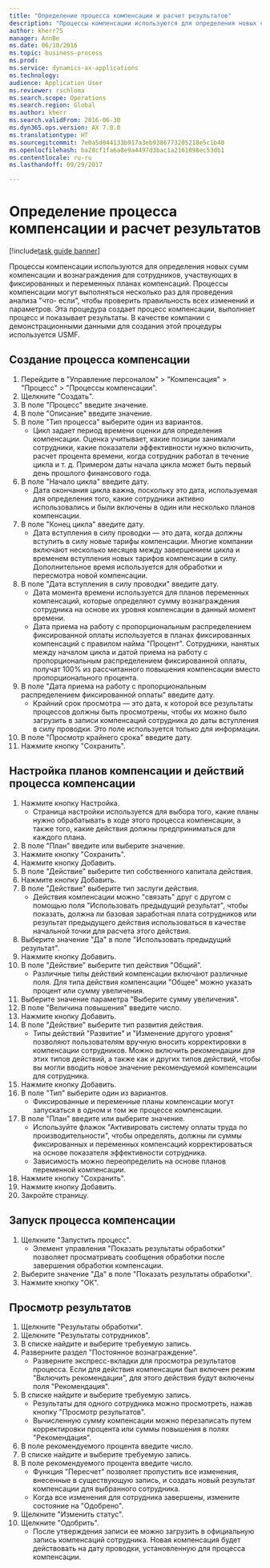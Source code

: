 ```yaml
--- 
title: "Определение процесса компенсации и расчет результатов"
description: "Процессы компенсации используются для определения новых сумм компенсации и вознаграждения для сотрудников, участвующих в фиксированных и переменных планах компенсаций."
author: kherr75
manager: AnnBe
ms.date: 06/10/2016
ms.topic: business-process
ms.prod: 
ms.service: dynamics-ax-applications
ms.technology: 
audience: Application User
ms.reviewer: rschloma
ms.search.scope: Operations
ms.search.region: Global
ms.author: kherr
ms.search.validFrom: 2016-06-30
ms.dyn365.ops.version: AX 7.0.0
ms.translationtype: HT
ms.sourcegitcommit: 7e0a5d044133b917a3eb9386773205218e5c1b40
ms.openlocfilehash: ba28cf1fa6a8e9a4497d3bac1a2161098ec53db1
ms.contentlocale: ru-ru
ms.lasthandoff: 09/29/2017

---
```

# <a name="define-compensation-process-and-calculate-results"></a>Определение процесса компенсации и расчет результатов

[!include[task guide banner](../../includes/task-guide-banner.md)]

Процессы компенсации используются для определения новых сумм компенсации и вознаграждения для сотрудников, участвующих в фиксированных и переменных планах компенсаций. Процессы компенсации могут выполняться несколько раз для проведения анализа "что- если", чтобы проверить правильность всех изменений и параметров. Эта процедура создает процесс компенсации, выполняет процесс и показывает результаты. В качестве компании с демонстрационными данными для создания этой процедуры используется USMF.


## <a name="create-a-compensation-process"></a>Создание процесса компенсации
1. Перейдите в "Управление персоналом" > "Компенсация" > "Процесс" > "Процессы компенсации".
2. Щелкните "Создать".
3. В поле "Процесс" введите значение.
4. В поле "Описание" введите значение.
5. В поле "Тип процесса" выберите один из вариантов.
    * Цикл задает период времени оценки для определения компенсации. Оценка учитывает, какие позиции занимали сотрудники, какие показатели эффективности нужно включить, расчет процента времени, когда сотрудник работал в течение цикла и т. д. Примером даты начала цикла может быть первый день прошлого финансового года.  
6. В поле "Начало цикла" введите дату.
    * Дата окончания цикла важна, поскольку это дата, используемая для определения того, какие сотрудники активно использовались и были включены в один или несколько планов компенсации.  
7. В поле "Конец цикла" введите дату.
    * Дата вступления в силу проводки — это дата, когда должны вступить в силу новые тарифы компенсации. Многие компании включают несколько месяцев между завершением цикла и временем вступления новых тарифов компенсации в силу. Дополнительное время используется для обработки и пересмотра новой компенсации.  
8. В поле "Дата вступления в силу проводки" введите дату.
    * Дата момента времени используется для планов переменных компенсаций, которые определяют сумму вознаграждения сотрудника на основе их уровня компенсации в данный момент времени.  
    * Дата приема на работу с пропорциональным распределением фиксированной оплаты используется в планах фиксированных компенсаций с правилом найма "Процент".  Сотрудники, нанятых между началом цикла и датой приема на работу с пропорциональным распределением фиксированной оплаты, получат 100% из рассчитанного повышения компенсации вместо пропорционального процента.  
9. В поле "Дата приема на работу с пропорциональным распределением фиксированной оплаты" введите дату.
    * Крайний срок просмотра — это дата, к которой все результаты процессов должны быть просмотрены, чтобы их можно было загрузить в записи компенсаций сотрудника до даты вступления в силу проводки. Это поле используется только для информации.  
10. В поле "Просмотр крайнего срока" введите дату.
11. Нажмите кнопку "Сохранить".

## <a name="setup-the-compensation-plans-and-actions-for-a-compensation-process"></a>Настройка планов компенсации и действий процесса компенсации
1. Нажмите кнопку Настройка.
    * Страница настройки используется для выбора того, какие планы нужно обрабатывать в ходе этого процесса компенсации, а также того, какие действия должны предприниматься для каждого плана.  
2. В поле "План" введите или выберите значение.
3. Нажмите кнопку "Сохранить".
4. Нажмите кнопку Добавить.
5. В поле "Действие" выберите тип собственного капитала действия.
6. Нажмите кнопку Добавить.
7. В поле "Действие" выберите тип заслуги действия.
    * Действия компенсации можно "связать" друг с другом с помощью поля "Использовать предыдущий результат", чтобы показать, должна ли базовая заработная плата сотрудников или результат предыдущего действия использоваться в качестве начальной точки для расчета этого действия.  
8. Выберите значение "Да" в поле "Использовать предыдущий результат".
9. Нажмите кнопку Добавить.
10. В поле "Действие" выберите тип действия "Общий".
    * Различные типы действий компенсации включают различные поля. Для типа действия компенсации "Общее" можно указать процент или сумму увеличения.  
11. Выберите значение параметра "Выберите сумму увеличения".
12. В поле "Величина повышения" введите число.
13. Нажмите кнопку Добавить.
14. В поле "Действие" выберите тип развития действия.
    * Типы действий "Развитие" и "Изменение другого уровня" позволяют пользователям вручную вносить корректировки в компенсации сотрудников. Можно включить рекомендации для этих типов действий, а также как и других типов действий, чтобы вы могли вводить новое значение рекомендуемой компенсации для сотрудника.  
15. Нажмите кнопку Добавить.
16. В поле "Тип" выберите один из вариантов.
    * Фиксированные и переменные планы компенсации могут запускаться в одном и том же процессе компенсации.  
17. В поле "План" введите или выберите значение.
    * Используйте флажок "Активировать систему оплаты труда по производительности", чтобы определять, должны ли суммы фиксированных и переменных компенсаций корректироваться на основе показателя эффективности сотрудника.  
    * Зависимость можно переопределить на основе планов переменной компенсации.  
18. Нажмите кнопку "Сохранить".
19. Нажмите кнопку Добавить.
20. Закройте страницу.

## <a name="run-the-compensation-process"></a>Запуск процесса компенсации
1. Щелкните "Запустить процесс".
    * Элемент управления "Показать результаты обработки" позволяет просматривать сообщения обработки после завершения обработки компенсации.  
2. Выберите значение "Да" в поле "Показать результаты обработки".
3. Нажмите кнопку "OК".

## <a name="view-the-results"></a>Просмотр результатов
1. Щелкните "Результаты обработки".
2. Щелкните "Результаты сотрудников".
3. В списке найдите и выберите требуемую запись.
4. Разверните раздел "Постоянное вознаграждение".
    * Разверните экспресс-вкладки для просмотра результатов процесса. Если для действия компенсации был включен режим "Включить рекомендации", для этого действия будут включены поля "Рекомендация".  
5. В списке найдите и выберите требуемую запись.
    * Результаты для одного сотрудника можно просмотреть, нажав кнопку "Просмотр результатов".  
    * Вычисленную сумму компенсации можно перезаписать путем корректировки процента или суммы повышения в полях "Рекомендация".  
6. В поле рекомендуемого процента введите число.
7. В списке найдите и выберите требуемую запись.
8. В поле рекомендуемого процента введите число.
    * Функция "Пересчет" позволяет пропустить все изменения, внесенные в существующую запись, и создать новый результат компенсации для выбранного сотрудника.  
    * Когда все изменения для сотрудника завершены, измените состояние на "Одобрено".  
9. Щелкните "Изменить статус".
10. Щелкните "Одобрить".
    * После утверждения записи ее можно загрузить в официальную запись компенсаций сотрудника. Новая компенсация будет действовать на дату проводки, установленную для процесса компенсации.  


